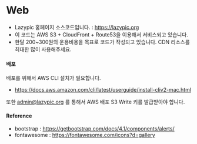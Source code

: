 # Web
- Lazypic 홈페이지 소스코드입니다. : https://lazypic.org
- 이 코드는 AWS S3 + CloudFront + Route53을 이용해서 서비스되고 있습니다.
- 한달 200~300원의 운용비용을 목표로 코드가 작성되고 있습니다. CDN 리소스를 최대한 많이 사용해주세요.

#### 배포
배포를 위해서 AWS CLI 설치가 필요합니다.
- https://docs.aws.amazon.com/cli/latest/userguide/install-cliv2-mac.html

또한 admin@lazypic.org 를 통해서 AWS 배포 S3 Write 키를 발급받아야 합니다.

#### Reference
- bootstrap : https://getbootstrap.com/docs/4.1/components/alerts/
- fontawesome : https://fontawesome.com/icons?d=gallery
